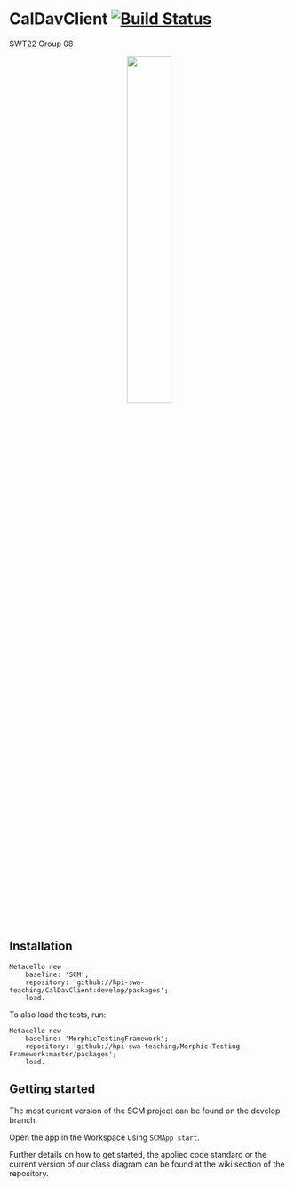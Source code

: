 # CalDavClient [![Build Status][travis_badge]][travis_url]
SWT22 Group 08

<p align="center"><img src="https://user-images.githubusercontent.com/73845790/183123995-2678f778-0681-42ba-a7a3-5aa7c7c25762.png" width="40%"></p>


<!-- References -->
[travis_badge]: https://travis-ci.org/hpi-swa-teaching/CalDavClient.svg?branch=master
[travis_url]: https://travis-ci.org/hpi-swa-teaching/CalDavClient


## Installation

    Metacello new
        baseline: 'SCM';
        repository: 'github://hpi-swa-teaching/CalDavClient:develop/packages';
        load.

To also load the tests, run:

    Metacello new
        baseline: 'MorphicTestingFramework';
        repository: 'github://hpi-swa-teaching/Morphic-Testing-Framework:master/packages';
        load.

## Getting started
The most current version of the SCM project can be found on the develop branch.

Open the app in the Workspace using `SCMApp start`.

Further details on how to get started, the applied code standard or the current version of our class diagram can be found at the wiki section of the repository.

